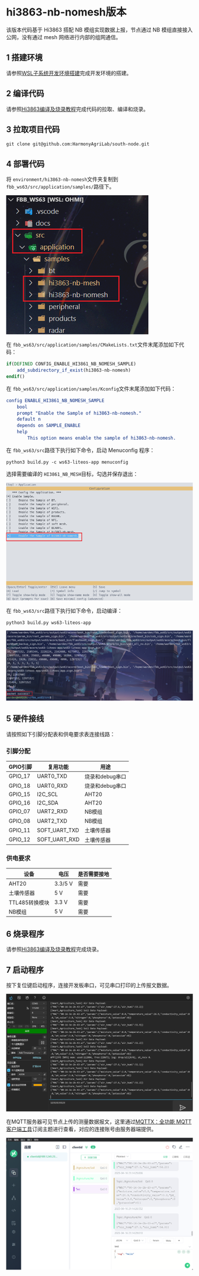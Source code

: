# hi3863-nb-nomesh版本

该版本代码基于 Hi3863 搭配 NB 模组实现数据上报，节点通过 NB 模组直接接入公网，没有通过 mesh 网络进行内部的组网通信。

## 1 搭建环境

请参照[WSL子系统开发环境搭建](../environment/WSL_Develop_Env.md)完成开发环境的搭建。

## 2 编译代码

请参照[Hi3863编译及烧录教程](../environment/WSL_Build_and_Burn.md)完成代码的拉取、编译和烧录。

## 3 拉取项目代码

```shell
git clone git@github.com:HarmonyAgriLab/south-node.git
```

## 4 部署代码

将 `environment/hi3863-nb-nomesh`文件夹复制到 `fbb_ws63/src/application/samples/`路径下。

![image-20250416195508100](README.assets/image-20250416195508100.png)

在 `fbb_ws63/src/application/samples/CMakeLists.txt`文件末尾添加如下代码：

```cmake
if(DEFINED CONFIG_ENABLE_HI3861_NB_NOMESH_SAMPLE)
    add_subdirectory_if_exist(hi3863-nb-nomesh)
endif()
```

在 `fbb_ws63/src/application/samples/Kconfig`文件末尾添加如下代码：

```cmake
config ENABLE_HI3861_NB_NOMESH_SAMPLE
    bool
    prompt "Enable the Sample of hi3863-nb-nomesh."
    default n
    depends on SAMPLE_ENABLE
    help
        This option means enable the sample of hi3863-nb-nomesh.
```

在 `fbb_ws63/src`路径下执行如下命令，启动 Menuconfig 程序：

```shell
python3 build.py -c ws63-liteos-app menuconfig
```

选择需要编译的 `HI3861_NB_MESH`目标，勾选并保存退出：

![image-20250416203535319](README.assets/image-20250416203535319.png)

在 `fbb_ws63/src`路径下执行如下命令，启动编译：

```shell
python3 build.py ws63-liteos-app
```

![image-20250416200439735](README.assets/image-20250416200439735.png)

## 5 硬件接线

请按照如下引脚分配表和供电要求表连接线路：

### 引脚分配

| GPIO引脚 | 复用功能      | 用途            |
| -------- | ------------- | --------------- |
| GPIO_17  | UART0_TXD     | 烧录和debug串口 |
| GPIO_18  | UART0_RXD     | 烧录和debug串口 |
| GPIO_15  | I2C_SCL       | AHT20           |
| GPIO_16  | I2C_SDA       | AHT20           |
| GPIO_07  | UART2_RXD     | NB模组          |
| GPIO_08  | UART2_TXD     | NB模组          |
| GPIO_11  | SOFT_UART_TXD | 土壤传感器      |
| GPIO_12  | SOFT_UART_RXD | 土壤传感器      |

### 供电要求

| 设备           | 电压    | 是否需要接地 |
| -------------- | ------- | ------------ |
| AHT20          | 3.3/5 V | 需要         |
| 土壤传感器     | 5 V     | 需要         |
| TTL485转换模块 | 3.3 V   | 需要         |
| NB模组         | 5 V     | 需要         |

## 6 烧录程序

请参照[Hi3863编译及烧录教程](../environment/WSL_Build_and_Burn.md)完成烧录。

## 7 启动程序

按下复位键启动程序，连接开发板串口，可见串口打印的上传报文数据。

![image-20250416211422639](README.assets/image-20250416211422639.png)

在MQTT服务器可见节点上传的测量数据报文，这里通过[MQTTX：全功能 MQTT 客户端工具](https://mqttx.app/zh)订阅主题进行查看，对应的连接账号由服务器端提供。

![image-20250416211432569](README.assets/image-20250416211432569.png)
